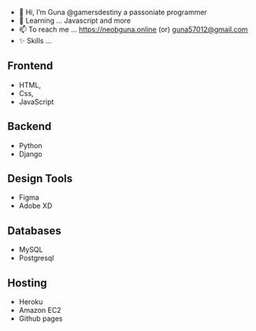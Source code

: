 - 👋 Hi, I’m  Guna @gamersdestiny a passoniate programmer
- 🌱 Learning ... Javascript and more
- 📫 To reach me ... https://neobguna.online (or) guna57012@gmail.com
- ✨ Skills ...
 ## Frontend
  -   HTML,
  -   Css,
  -   JavaScript
## Backend
  -   Python
  -   Django
## Design Tools
  -   Figma
  -   Adobe XD
## Databases
  -   MySQL
  -   Postgresql
## Hosting
  -   Heroku
  -   Amazon EC2
  -   Github pages
